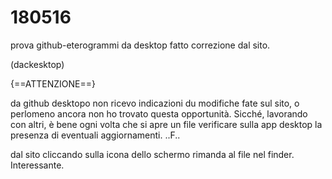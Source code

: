 # 180516

prova github-eterogrammi da desktop
fatto correzione dal sito.

(dackesktop)

{==ATTENZIONE==}

da github desktopo non ricevo indicazioni du modifiche fate sul sito, o perlomeno ancora non ho trovato questa opportunità. Sicché, lavorando con altri, è bene ogni volta che si apre un file verificare sulla app desktop la presenza di eventuali aggiornamenti.
..F..


dal sito cliccando sulla icona dello schermo rimanda al file nel finder. Interessante.